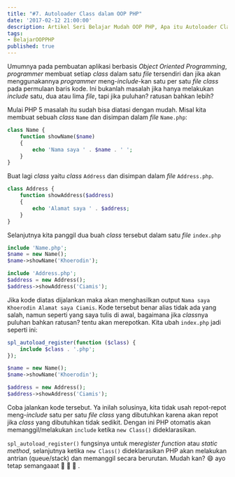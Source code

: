 ```yaml
---
title: "#7. Autoloader Class dalam OOP PHP"
date: '2017-02-12 21:00:00'
description: Artikel Seri Belajar Mudah OOP PHP, Apa itu Autoloader Class dalam OOP PHP ? Di sini akan saya jelaskan...
tags:
- BelajarOOPPHP
published: true
---
```


Umumnya pada pembuatan aplikasi berbasis _Object Oriented Programming_,  _programmer_ membuat setiap _class_ dalam satu _file_ tersendiri dan jika akan menggunakannya _programmer_ meng-*include*-kan satu per satu _file class_ pada permulaan baris kode. Ini bukanlah masalah jika hanya melakukan _include_ satu, dua atau lima _file_, tapi jika puluhan? ratusan bahkan lebih?

Mulai PHP 5 masalah itu sudah bisa diatasi dengan mudah. Misal kita membuat sebuah _class_ `Name` dan disimpan dalam _file_ `Name.php`: 

```php
class Name {
    function showName($name)
    {
    	echo 'Nama saya ' . $name . ' ';
    }
}
```

Buat lagi _class_ yaitu _class_ `Address` dan disimpan dalam _file_ `Address.php`.

```php
class Address {
    function showAddress($address)
    {
    	echo 'Alamat saya ' . $address;
    }
}
```

Selanjutnya kita panggil dua buah _class_ tersebut dalam satu _file_ `index.php`

```php
include 'Name.php';
$name = new Name();
$name->showName('Khoerodin');

include 'Address.php';
$address = new Address();
$address->showAddress('Ciamis');
```

Jika kode diatas dijalankan maka akan menghasilkan output `Nama saya Khoerodin Alamat saya Ciamis`. Kode tersebut benar alias tidak ada yang salah, namun seperti yang saya tulis di awal, bagaimana jika *class*nya puluhan bahkan ratusan? tentu akan merepotkan. Kita ubah `index.php` jadi seperti ini:

```php
spl_autoload_register(function ($class) {
    include $class . '.php';
});

$name = new Name();
$name->showName('Khoerodin');

$address = new Address();
$address->showAddress('Ciamis');
```

Coba jalankan kode tersebut. Ya inilah solusinya, kita tidak usah repot-repot meng-*include* satu per satu _file class_ yang dibutuhkan karena akan repot jika _class_ yang dibutuhkan tidak sedikit. Dengan ini PHP otomatis akan memanggil/melakukan `include` ketika `new Class()` dideklarasikan.

`spl_autoload_register()` fungsinya untuk me*register function* atau *static method*,  selanjutnya ketika `new Class()` dideklarasikan PHP akan melakukan antrian (queue/stack) dan memanggil secara berurutan. Mudah kan? :smile: ayo tetap semangaaat :muscle: :muscle: :muscle: .